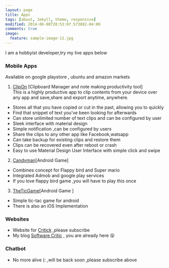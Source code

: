 ```yaml
---
layout: page
title: Apps
tags: [about, Jekyll, theme, responsive]
modified: 2014-08-08T20:53:07.573882-04:00
comments: true
image:
  feature: sample-image-11.jpg
---
```

I am a hobbyist developer,try my live apps below

### Mobile Apps  
Available on google playstore , ubuntu and amazon markets            
1) <a href="https://play.google.com/store/apps/details?id=com.irfana.tinyclip&hl=en"> ClipOn</a> [Clipboard Manager and note making productivity tool]  
This is a highly productive app to clip contents from your device over any app and save,share and export anytime, anywhere.  

* Stores all that you have copied or cut in the past, allowing you to quickly
* Find that snippet of text you’ve been looking for afterwards
* Can store unlimited number of text clips and can be configured by user
* Sleek interface with material design
* Simple notification ,can be configured by users
* Share the clips to any other app like Facebook,watsapp
* Can take backup for existing clips and restore them
* Clips can be recovered even after reboot or crash
* Easy to use  Material Design User Interface with simple click and swipe   

2) <a href="https://play.google.com/store/apps/details?id=com.irfana.Candyman&hl=en"> Candyman</a>[Android Game]

* Combines concept for Flappy bird and Super mario
* Integrated Admob and google play services
* If you love flappy bird game ,you will have to play this once

3) <a href="https://play.google.com/store/apps/details?id=com.irfana.theticgame&hl=en"> TheTicGame</a>[Android Game ]

* Simple tic-tac game for android
* There is also an iOS Implementation

###  Websites  
* Website for <a href="https://critick.io">Critick</a> ,please subscribe
* My blog <a href="https://irfanahmad.in">Software Critic</a> , you are already here 😝

### Chatbot
* No more alive (: ,will be back soon ,please subscribe above

